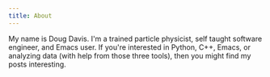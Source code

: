 ```yaml
---
title: About
---
```


My name is Doug Davis. I'm a trained particle physicist, self taught
software engineer, and Emacs user. If you're interested in Python,
C++, Emacs, or analyzing data (with help from those three tools), then
you might find my posts interesting.
